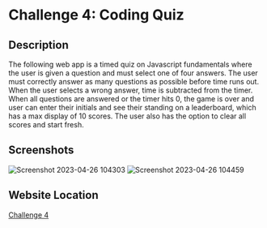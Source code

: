 # Challenge 4: Coding Quiz
## Description
The following web app is a timed quiz on Javascript fundamentals where the user is given a question and must select one of four answers. The user must correctly answer as many questions as possible before time runs out. When the user selects a wrong answer, time is subtracted from the timer. When all questions are answered or the timer hits 0, the game is over and user can enter their initials and see their standing on a leaderboard, which has a max display of 10 scores. The user also has the option to clear all scores and start fresh.

## Screenshots
![Screenshot 2023-04-26 104303](https://user-images.githubusercontent.com/59628271/234660455-12efdda8-86a3-4a35-8760-d04b10ef04f7.png)
![Screenshot 2023-04-26 104459](https://user-images.githubusercontent.com/59628271/234660501-1a6c0ee9-d8fe-400e-b7fc-833b7cb12612.png)

## Website Location
[Challenge 4](https://cwchilvers.github.io/UCI-CBC-04-CodingQuiz/)
